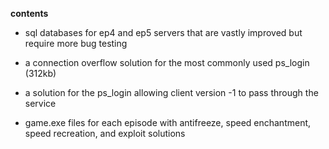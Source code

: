 **contents**

* sql databases for ep4 and ep5 servers that are vastly improved but require more bug testing

* a connection overflow solution for the most commonly used ps_login (312kb)

* a solution for the ps_login allowing client version -1 to pass through the service

* game.exe files for each episode with antifreeze, speed enchantment, speed recreation, and exploit solutions
